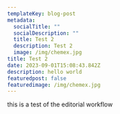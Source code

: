 ```yaml
---
templateKey: blog-post
metadata:
  socialTitle: ""
  socialDescription: ""
  title: Test 2
  description: Test 2
  image: /img/chemex.jpg
title: Test 2
date: 2023-09-01T15:08:43.842Z
description: hello world
featuredpost: false
featuredimage: /img/chemex.jpg
---
```

this is a test of the editorial workflow